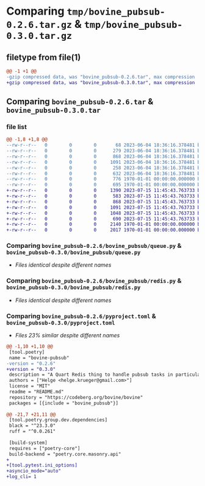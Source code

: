 # Comparing `tmp/bovine_pubsub-0.2.6.tar.gz` & `tmp/bovine_pubsub-0.3.0.tar.gz`

## filetype from file(1)

```diff
@@ -1 +1 @@
-gzip compressed data, was "bovine_pubsub-0.2.6.tar", max compression
+gzip compressed data, was "bovine_pubsub-0.3.0.tar", max compression
```

## Comparing `bovine_pubsub-0.2.6.tar` & `bovine_pubsub-0.3.0.tar`

### file list

```diff
@@ -1,8 +1,8 @@
--rw-r--r--   0        0        0       68 2023-06-04 18:36:16.378481 bovine_pubsub-0.2.6/README.md
--rw-r--r--   0        0        0      279 2023-06-04 18:36:16.378481 bovine_pubsub-0.2.6/bovine_pubsub/__init__.py
--rw-r--r--   0        0        0      868 2023-06-04 18:36:16.378481 bovine_pubsub-0.2.6/bovine_pubsub/queue.py
--rw-r--r--   0        0        0     1091 2023-06-04 18:36:16.378481 bovine_pubsub-0.2.6/bovine_pubsub/redis.py
--rw-r--r--   0        0        0      258 2023-06-04 18:36:16.378481 bovine_pubsub-0.2.6/bovine_pubsub/test_app.py
--rw-r--r--   0        0        0      632 2023-06-04 18:36:16.378481 bovine_pubsub-0.2.6/pyproject.toml
--rw-r--r--   0        0        0      776 1970-01-01 00:00:00.000000 bovine_pubsub-0.2.6/setup.py
--rw-r--r--   0        0        0      695 1970-01-01 00:00:00.000000 bovine_pubsub-0.2.6/PKG-INFO
+-rw-r--r--   0        0        0     1390 2023-07-15 11:45:43.763733 bovine_pubsub-0.3.0/README.md
+-rw-r--r--   0        0        0      583 2023-07-15 11:45:43.763733 bovine_pubsub-0.3.0/bovine_pubsub/__init__.py
+-rw-r--r--   0        0        0      868 2023-07-15 11:45:43.763733 bovine_pubsub-0.3.0/bovine_pubsub/queue.py
+-rw-r--r--   0        0        0     1091 2023-07-15 11:45:43.763733 bovine_pubsub-0.3.0/bovine_pubsub/redis.py
+-rw-r--r--   0        0        0     1048 2023-07-15 11:45:43.763733 bovine_pubsub-0.3.0/bovine_pubsub/test_app.py
+-rw-r--r--   0        0        0      690 2023-07-15 11:45:43.763733 bovine_pubsub-0.3.0/pyproject.toml
+-rw-r--r--   0        0        0     2140 1970-01-01 00:00:00.000000 bovine_pubsub-0.3.0/setup.py
+-rw-r--r--   0        0        0     2017 1970-01-01 00:00:00.000000 bovine_pubsub-0.3.0/PKG-INFO
```

### Comparing `bovine_pubsub-0.2.6/bovine_pubsub/queue.py` & `bovine_pubsub-0.3.0/bovine_pubsub/queue.py`

 * *Files identical despite different names*

### Comparing `bovine_pubsub-0.2.6/bovine_pubsub/redis.py` & `bovine_pubsub-0.3.0/bovine_pubsub/redis.py`

 * *Files identical despite different names*

### Comparing `bovine_pubsub-0.2.6/pyproject.toml` & `bovine_pubsub-0.3.0/pyproject.toml`

 * *Files 23% similar despite different names*

```diff
@@ -1,10 +1,10 @@
 [tool.poetry]
 name = "bovine-pubsub"
-version = "0.2.6"
+version = "0.3.0"
 description = "A Quart Redis thing to handle pubsub tasks in particular the event source"
 authors = ["Helge <helge.krueger@gmail.com>"]
 license = "MIT"
 readme = "README.md"
 repository = "https://codeberg.org/bovine/bovine"
 packages = [{include = "bovine_pubsub"}]
 
@@ -21,7 +21,11 @@
 [tool.poetry.group.dev.dependencies]
 black = "^23.3.0"
 ruff = "^0.0.261"
 
 [build-system]
 requires = ["poetry-core"]
 build-backend = "poetry.core.masonry.api"
+
+[tool.pytest.ini_options]
+asyncio_mode="auto"
+log_cli= 1
```

